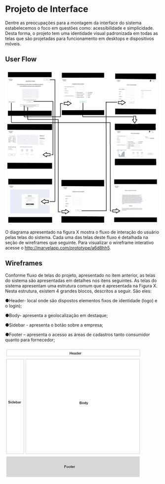 
# Projeto de Interface


Dentre as preocupações para a montagem da interface do sistema estabelecemos o foco em questões como: acessibilidade e simplicidade. Desta forma, o projeto tem uma identidade visual padronizada em todas as telas que são projetadas para funcionamento em desktops e dispositivos móveis.



## User Flow



![UserFlow](img/fluxo-usuario.png)

O diagrama apresentado na figura X mostra o fluxo de interação do usuário pelas telas do sistema. Cada uma das telas deste fluxo é detalhada na seção de wireframes que seguinte. Para visualizar o wireframe interativo acesse o http://marvelapp.com/prototype/a6d8hh5.



## Wireframes
Conforme fluxo de telas do projeto, apresentado no item anterior, as telas do sistema são apresentadas em detalhes nos itens seguintes. As telas do sistema apresentam uma estrutura comum que é apresentada na Figura X. Nesta estrutura, existem 4 grandes blocos, descritos a seguir. São eles:

●Header- local onde são dispostos elementos fixos de identidade (logo) e o login);

●Body- apresenta a geolocalização em destaque;

●Sidebar - apresenta o botão sobre a empresa;

●Footer – apresenta o acesso as áreas de cadastros tanto consumidor quanto para fornecedor;

![Exemplo de Wireframe](img/estruturapadrao.jpg)



